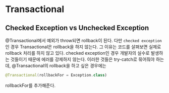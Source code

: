 # Transactional

## Checked Exception vs Unchecked Exception

@Transactional에서 예외가 throw되면 rollback이 된다. 다만 `checked exception`인 경우 Transactional은 rollback을 하지 않는다. 그 이유는 코드를 살펴보면 실제로 rollback 처리를 하지 않고 있다. checked exception인 경우 개발자의 실수로 발생하는 것들이기 때문에 에러를 강제하지 않는다. 이러한 것들은 try-catch로 묶어줘야 하는데, @Transactional의 rollback을 하고 싶은 경우에는

```kotlin
@Transactional(rollbackFor = Exception.class)
```

rollbackFor를 추가해준다.